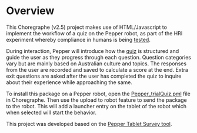 # Overview

This Choregraphe (v2.5) project makes use of HTML/Javascript to implement the workflow of a quiz on the Pepper robot, as part of the HRI experiment whereby compliance in humans is being [tested](https://supervisorconnect.med.monash.edu/projects/do-social-robots-have-social-influence-exploration-conformity-compliance-and-persuasion). 

During interaction, Pepper will introduce how the [quiz](https://docs.google.com/document/d/1CSvxYsGtnIFGXu-Lr4lSYEnaO_VANeMz/edit?usp=sharing&ouid=100288249884668367427&rtpof=true&sd=true) is structured and guide the user as they progress through each question. Question categories vary but are mainly based on Australian culture and topics. The responses from the user are recorded and saved to calculate a score at the end. Extra exit questions are asked after the user has completed the quiz to inquire about their experience while approaching the same.

To install this package on a Pepper robot, open the [Pepper_trialQuiz.pml](https://github.com/paulonhantumbojr/Pepper_GeneralQ-A/blob/main/Pepper_trialQuiz.pml) file in Choregraphe. Then use the upload to robot feature to send the package to the robot. This will add a launcher entry on the tablet of the robot which when selected will start the behavior.

This project was developed based on the [Pepper Tablet Survey tool](https://github.com/tianleimin/RobotCakeBarWaiterPepper).
